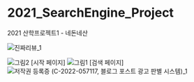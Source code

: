 # 2021_SearchEngine_Project
2021 산학프로젝트1 - 네돈네산

![진짜리뷰_1](https://user-images.githubusercontent.com/44547064/122673206-53101180-d20a-11eb-9599-5e33fb0486f3.png)

![그림2](https://user-images.githubusercontent.com/44547064/122673303-c154d400-d20a-11eb-9f02-c2c9a90e9762.png)
[시작 페이지]
![그림1](https://user-images.githubusercontent.com/44547064/122673252-85217380-d20a-11eb-9e8d-37bd1f8b765f.png)
[검색 페이지]
![저작권 등록증 (C-2022-057117, 블로그 포스트 광고 판별 시스템)_1](https://user-images.githubusercontent.com/44547064/230786817-be3a8fe2-e31d-4190-a911-60e8cb33a083.png)
